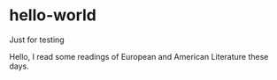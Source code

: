 # hello-world
Just for testing

Hello, I read some readings of European and American Literature these days.
